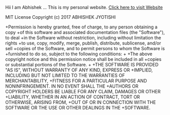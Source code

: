 Hii I am Abhishek ... 
This is my personal website.
<a href="https://abhishekjyotishi.github.io/Website/index.html">Click here to visit Website</a>


MIT License
Copyright (c) 2017 ABHISHEK JYOTISHI

 +Permission is hereby granted, free of charge, to any person obtaining a copy
 +of this software and associated documentation files (the "Software"), to deal
 +in the Software without restriction, including without limitation the rights
 +to use, copy, modify, merge, publish, distribute, sublicense, and/or sell
 +copies of the Software, and to permit persons to whom the Software is
 +furnished to do so, subject to the following conditions:
 +
 +The above copyright notice and this permission notice shall be included in all
 +copies or substantial portions of the Software.
 +
 +THE SOFTWARE IS PROVIDED "AS IS", WITHOUT WARRANTY OF ANY KIND, EXPRESS OR
 +IMPLIED, INCLUDING BUT NOT LIMITED TO THE WARRANTIES OF MERCHANTABILITY,
 +FITNESS FOR A PARTICULAR PURPOSE AND NONINFRINGEMENT. IN NO EVENT SHALL THE
 +AUTHORS OR COPYRIGHT HOLDERS BE LIABLE FOR ANY CLAIM, DAMAGES OR OTHER
 +LIABILITY, WHETHER IN AN ACTION OF CONTRACT, TORT OR OTHERWISE, ARISING FROM,
 +OUT OF OR IN CONNECTION WITH THE SOFTWARE OR THE USE OR OTHER DEALINGS IN THE
 +SOFTWARE.

